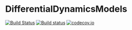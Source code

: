 # DifferentialDynamicsModels

[![Build Status](https://travis-ci.org/schmrlng/DifferentialDynamicsModels.jl.svg?branch=master)](https://travis-ci.org/schmrlng/DifferentialDynamicsModels.jl)
[![Build status](https://ci.appveyor.com/api/projects/status/ppvx7g8cpt04fuvy?svg=true)](https://ci.appveyor.com/project/schmrlng/differentialdynamicsmodels-jl)
[![codecov.io](http://codecov.io/github/schmrlng/DifferentialDynamicsModels.jl/coverage.svg?branch=master)](http://codecov.io/github/schmrlng/DifferentialDynamicsModels.jl?branch=master)
